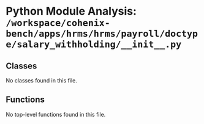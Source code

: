 # Python Module Analysis: `/workspace/cohenix-bench/apps/hrms/hrms/payroll/doctype/salary_withholding/__init__.py`

## Classes

No classes found in this file.


## Functions

No top-level functions found in this file.
